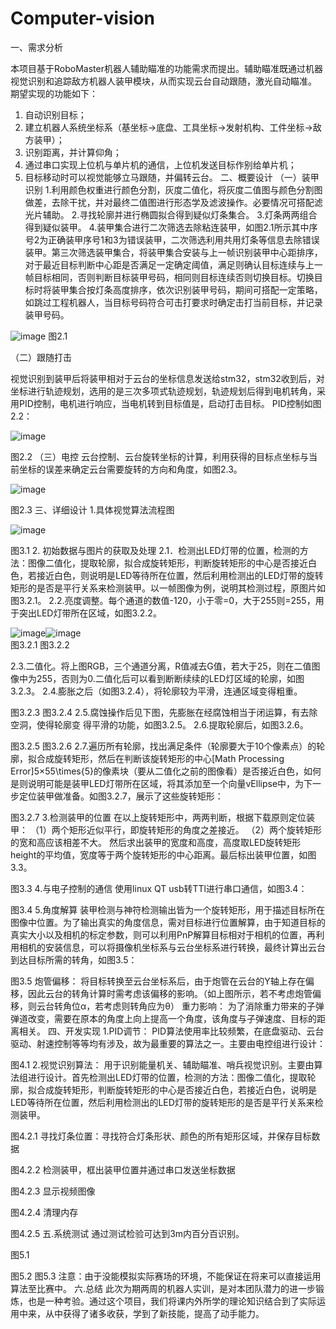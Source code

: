# Computer-vision
一、需求分析

本项目基于RoboMaster机器人辅助瞄准的功能需求而提出。辅助瞄准既通过机器视觉识别和追踪敌方机器人装甲模块，从而实现云台自动跟随，激光自动瞄准。
期望实现的功能如下：
1.	自动识别目标；
2.	建立机器人系统坐标系（基坐标->底盘、工具坐标->发射机构、工件坐标->敌方装甲）；
3.	识别距离，并计算仰角；
4.	通过串口实现上位机与单片机的通信，上位机发送目标作别给单片机；
5.	目标移动时可以视觉能够立马跟随，并偏转云台。
二、概要设计
（一）装甲识别
1.利用颜色权重进行颜色分割，灰度二值化，将灰度二值图与颜色分割图做差，去除干扰，并对最终二值图进行形态学及滤波操作。必要情况可搭配滤光片辅助。
2.寻找轮廓并进行椭圆拟合得到疑似灯条集合。
3.灯条两两组合得到疑似装甲。
4.装甲集合进行二次筛选去除粘连装甲，如图2.1所示其中序号2为正确装甲序号1和3为错误装甲，二次筛选利用共用灯条等信息去除错误装甲。第三次筛选装甲集合，将装甲集合安装与上一帧识别装甲中心距排序，对于最近目标判断中心距是否满足一定确定阈值，满足则确认目标连续与上一帧目标相同，否则判断目标装甲号码，相同则目标连续否则切换目标。切换目标时将装甲集合按灯条高度排序，依次识别装甲号码，期间可搭配一定策略，如跳过工程机器人，当目标号码符合可击打要求时确定击打当前目标，并记录装甲号码。

 ![image](https://user-images.githubusercontent.com/55519437/138230944-f7ab97e6-d092-4ced-b2a1-b7e8f06f15d2.png)
图2.1

（二）跟随打击

视觉识别到装甲后将装甲相对于云台的坐标信息发送给stm32，stm32收到后，对坐标进行轨迹规划，选用的是三次多项式轨迹规划，轨迹规划后得到电机转角，采用PID控制，电机进行响应，当电机转到目标值是，启动打击目标。
PID控制如图2.2：

![image](https://user-images.githubusercontent.com/55519437/138231168-25f0d341-4844-4d23-b5fe-7aa0f01ddcce.png)
 
图2.2
（三）电控
云台控制、云台旋转坐标的计算，利用获得的目标点坐标与当前坐标的误差来确定云台需要旋转的方向和角度，如图2.3。

![image](https://user-images.githubusercontent.com/55519437/138231233-291e1dc6-af7c-4086-823c-e5ef88335f14.png)

图2.3
三、详细设计
1.具体视觉算法流程图

![image](https://user-images.githubusercontent.com/55519437/138231276-9ca99b18-cb6d-48ab-82f0-2b950bb42d62.png)

图3.1
2. 初始数据与图片的获取及处理
2.1．检测出LED灯带的位置，检测的方法：图像二值化，提取轮廓，拟合成旋转矩形，判断旋转矩形的中心是否接近白色，若接近白色，则说明是LED等待所在位置，然后利用检测出的LED灯带的旋转矩形的是否是平行关系来检测装甲。以一帧图像为例，说明其检测过程，原图片如图3.2.1。
2.2.亮度调整。每个通道的数值-120，小于零=0，大于255则=255，用于突出LED灯带所在区域，如图3.2.2。

![image](https://user-images.githubusercontent.com/55519437/138231317-c356ee13-3222-4298-b902-a534c5c91c4d.png)![image](https://user-images.githubusercontent.com/55519437/138231338-3ad2ea68-7744-4c9c-8ea6-f4c0621d7142.png)	 
图3.2.1	图3.2.2

2.3.二值化。将上图RGB，三个通道分离，R值减去G值，若大于25，则在二值图像中为255，否则为0.二值化后可以看到断断续续的LED灯区域的轮廓，如图3.2.3。
2.4.膨胀之后（如图3.2.4），将轮廓较为平滑，连通区域变得粗重。
 	 
图3.2.3	图3.2.4
2.5.腐蚀操作后见下图，先膨胀在经腐蚀相当于闭运算，有去除空洞，使得轮廓变 得平滑的功能，如图3.2.5。
2.6.提取轮廓后，如图3.2.6。
 	 
图3.2.5	图3.2.6
2.7.遍历所有轮廓，找出满足条件（轮廓要大于10个像素点）的轮廓，拟合成旋转矩形，然后在判断该旋转矩形的中心[Math Processing Error]5×55\times{5}的像素块（要从二值化之前的图像看）是否接近白色，如何是则说明可能是装甲LED灯带所在区域，将其添加至一个向量vEllipse中，为下一步定位装甲做准备。如图3.2.7，展示了这些旋转矩形：
 
图3.2.7
3.检测装甲的位置
在以上旋转矩形中，两两判断，根据下载原则定位装甲：
（1）两个矩形近似平行，即旋转矩形的角度之差接近。
（2）两个旋转矩形的宽和高应该相差不大。
然后求出装甲的宽度和高度，高度取LED旋转矩形height的平均值，宽度等于两个旋转矩形的中心距离。最后标出装甲位置，如图3.3。
 
图3.3
4.与电子控制的通信
使用linux QT usb转TTl进行串口通信，如图3.4：
 
图3.4
5.角度解算
装甲检测与神符检测输出皆为一个旋转矩形，用于描述目标所在图像中位置。为了输出真实的角度信息，需对目标进行位置解算，由于知道目标的真实大小以及相机的标定参数，则可以利用PnP解算目标相对于相机的位置，再利用相机的安装信息，可以将摄像机坐标系与云台坐标系进行转换，最终计算出云台到达目标所需的转角，如图3.5：
 
图3.5
炮管偏移：
将目标转换至云台坐标系后，由于炮管在云台的Y轴上存在偏移，因此云台的转角计算时需考虑该偏移的影响。（如上图所示，若不考虑炮管偏移，则云台转角位α，若考虑则转角应为θ）
重力影响：
为了消除重力带来的子弹弹道改变，需要在原本的角度上向上提高一个角度，该角度与子弹速度、目标的距离相关。
四、开发实现
1.PID调节：
PID算法使用率比较频繁，在底盘驱动、云台驱动、射速控制等等均有涉及，故为最重要的算法之一。主要由电控组进行设计：
 
图4.1
2.视觉识别算法：
用于识别能量机关、辅助瞄准、哨兵视觉识别。主要由算法组进行设计。首先检测出LED灯带的位置，检测的方法：图像二值化，提取轮廓，拟合成旋转矩形，判断旋转矩形的中心是否接近白色，若接近白色，说明是LED等待所在位置，然后利用检测出的LED灯带的旋转矩形的是否是平行关系来检测装甲。
 
图4.2.1
寻找灯条位置：寻找符合灯条形状、颜色的所有矩形区域，并保存目标数据
 
图4.2.2
检测装甲，框出装甲位置并通过串口发送坐标数据
 
图4.2.3
显示视频图像
 
图4.2.4
清理内存
 
图4.2.5
五.系统测试
通过测试检验可达到3m内百分百识别。
 
图5.1
 	 
图5.2	图5.3
注意：由于没能模拟实际赛场的环境，不能保证在将来可以直接运用算法至比赛中。
六.总结
此次为期两周的机器人实训，是对本团队潜力的进一步锻炼，也是一种考验。通过这个项目，我们将课内外所学的理论知识结合到了实际运用中来，从中获得了诸多收获，学到了新技能，提高了动手能力。 
